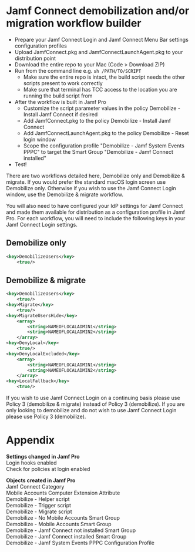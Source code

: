 <h1>Jamf Connect demobilization and/or migration workflow builder</h1>


* Prepare your Jamf Connect Login and Jamf Connect Menu Bar settings configuration profiles
* Upload JamfConnect.pkg and JamfConnectLaunchAgent.pkg to your distribution point
* Download the entire repo to your Mac (Code > Download ZIP)
* Run from the command line e.g. `sh /PATH/TO/SCRIPT`<br />
	* Make sure the entire repo is intact, the build script needs the other scripts present to work correctly<br />
	* Make sure that terminal has TCC access to the location you are running the build script from
* After the workflow is built in Jamf Pro
	* Customize the script parameter values in the policy Demobilize - Install Jamf Connect if desired
	* Add JamfConnect.pkg to the policy Demobilize - Install Jamf Connect
	* Add JamfConnectLaunchAgent.pkg to the policy Demobilize - Reset login window
	* Scope the configuration profile "Demobilize - Jamf System Events PPPC" to target the Smart Group "Demobilize - Jamf Connect installed"
* Test!

There are two workflows detailed here, Demobilize only and Demobilize & migrate. If you would prefer the standard macOS login screen use Demobilize only. Otherwise if you wish to use the Jamf Connect Login window, use the Demobilize & migrate workflow.

You will also need to have configured your IdP settings for Jamf Connect and made them available for distribution as a configuration profile in Jamf Pro. For each workflow, you will need to include the following keys in your Jamf Connect Login settings.

<h2>Demobilize only</h2>

```xml
<key>DemobilizeUsers</key>
	<true/>
```

<h2>Demobilize & migrate</h2>

```xml
<key>DemobilizeUsers</key>
	<true/>
<key>Migrate</key>
	<true/>
<key>MigrateUsersHide</key>
	<array>
		<string>NAMEOFLOCALADMIN1</string>
		<string>NAMEOFLOCALADMIN2</string>
	</array>
<key>DenyLocal</key>
	<true/>
<key>DenyLocalExcluded</key>
	<array>
		<string>NAMEOFLOCALADMIN1</string>
		<string>NAMEOFLOCALADMIN2</string>
	</array>
<key>LocalFallback</key>
	<true/>
```

If you wish to use Jamf Connect Login on a continuing basis please use Policy 3 (demobilize & migrate) instead of Policy 3 (demobilize). If you are only looking to demobilize and do not wish to use Jamf Connect Login please use Policy 3 (demobilize).






<h1>Appendix</h1>

**Settings changed in Jamf Pro**<br />
Login hooks enabled<br />
Check for policies at login enabled

**Objects created in Jamf Pro**<br />
Jamf Connect Category<br />
Mobile Accounts Computer Extension Attribute<br />
Demobilize - Helper script<br />
Demobilize - Trigger script<br />
Demobilize - Migrate script<br />
Demobilize - No Mobile Accounts Smart Group<br />
Demobilize - Mobile Accounts Smart Group<br />
Demobilize - Jamf Connect not installed Smart Group<br />
Demobilize - Jamf Connect installed Smart Group<br />
Demobilize - Jamf System Events PPPC Configuration Profile<br />